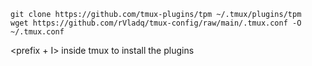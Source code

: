 ```
git clone https://github.com/tmux-plugins/tpm ~/.tmux/plugins/tpm
wget https://github.com/rVladq/tmux-config/raw/main/.tmux.conf -O ~/.tmux.conf
```
<prefix + I> inside tmux to install the plugins
